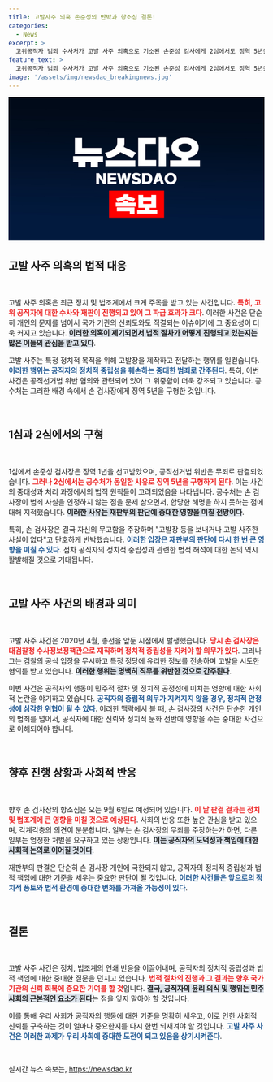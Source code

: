 ```yaml
---
title: 고발사주 의혹 손준성의 반박과 항소심 결론!
categories:
  - News
excerpt: >
  고위공직자 범죄 수사처가 고발 사주 의혹으로 기소된 손준성 검사에게 2심에서도 징역 5년을 구형했다. 손 검사는 부인하며 재판의 정당성을 강조, 이 사건의 파장이 더욱 커지고 있다. 선고는 9월 6일에 진행된다.
feature_text: >
  고위공직자 범죄 수사처가 고발 사주 의혹으로 기소된 손준성 검사에게 2심에서도 징역 5년을 구형했다. 손 검사는 부인하며 재판의 정당성을 강조, 이 사건의 파장이 더욱 커지고 있다. 선고는 9월 6일에 진행된다.
image: '/assets/img/newsdao_breakingnews.jpg'
---
```


<p><img src="/assets/img/newsdao_breakingnews.jpg" alt="flaretime 속보" /></p>

<h2 data-ke-size="size26">고발 사주 의혹의 법적 대응</h2>

<p data-ke-size="size16">&nbsp;</p>

<p>고발 사주 의혹은 최근 정치 및 법조계에서 크게 주목을 받고 있는 사건입니다. <b><span style="color: #ee2323;">특히, 고위 공직자에 대한 수사와 재판이 진행되고 있어 그 파급 효과가 크다</span></b>. 이러한 사건은 단순히 개인의 문제를 넘어서 국가 기관의 신뢰도와도 직결되는 이슈이기에 그 중요성이 더욱 커지고 있습니다. <b><span style="background-color: #21538527;">이러한 의혹이 제기되면서 법적 절차가 어떻게 진행되고 있는지는 많은 이들의 관심을 받고 있다</span></b>. </p>

<p>고발 사주는 특정 정치적 목적을 위해 고발장을 제작하고 전달하는 행위를 일컫습니다. <b><span style="color: #1a5490;">이러한 행위는 공직자의 정치적 중립성을 훼손하는 중대한 범죄로 간주된다</span></b>. 특히, 이번 사건은 공직선거법 위반 혐의와 관련되어 있어 그 위중함이 더욱 강조되고 있습니다. 공수처는 그러한 배경 속에서 손 검사장에게 징역 5년을 구형한 것입니다.</p>

<p data-ke-size="size16">&nbsp;</p>

<h2 data-ke-size="size26">1심과 2심에서의 구형</h2>

<p data-ke-size="size16">&nbsp;</p>

<p>1심에서 손준성 검사장은 징역 1년을 선고받았으며, 공직선거법 위반은 무죄로 판결되었습니다. <b><span style="color: #ee2323;">그러나 2심에서는 공수처가 동일한 사유로 징역 5년을 구형하게 된다</span></b>. 이는 사건의 중대성과 처리 과정에서의 법적 원칙들이 고려되었음을 나타냅니다. 공수처는 손 검사장이 범죄 사실을 인정하지 않는 점을 문제 삼으면서, 합당한 해명을 하지 못하는 점에 대해 지적했습니다. <b><span style="background-color: #21538527;">이러한 사유는 재판부의 판단에 중대한 영향을 미칠 전망이다</span></b>.</p>

<p>특히, 손 검사장은 결국 자신의 무고함을 주장하며 "고발장 등을 보내거나 고발 사주한 사실이 없다"고 단호하게 반박했습니다. <b><span style="color: #1a5490;">이러한 입장은 재판부의 판단에 다시 한 번 큰 영향을 미칠 수 있다</span></b>. 점차 공직자의 정치적 중립성과 관련한 법적 해석에 대한 논의 역시 활발해질 것으로 기대됩니다.</p>

<p data-ke-size="size16">&nbsp;</p>

<h2 data-ke-size="size26">고발 사주 사건의 배경과 의미</h2>

<p data-ke-size="size16">&nbsp;</p>

<p>고발 사주 사건은 2020년 4월, 총선을 앞둔 시점에서 발생했습니다. <b><span style="color: #ee2323;">당시 손 검사장은 대검찰청 수사정보정책관으로 재직하며 정치적 중립성을 지켜야 할 의무가 있다</span></b>. 그러나 그는 검찰의 공식 입장을 무시하고 특정 정당에 유리한 정보를 전송하며 고발을 시도한 혐의를 받고 있습니다. <b><span style="background-color: #21538527;">이러한 행위는 명백히 직무를 위반한 것으로 간주된다</span></b>.</p>

<p>이번 사건은 공직자의 행동이 민주적 절차 및 정치적 공정성에 미치는 영향에 대한 사회적 논란을 야기하고 있습니다. <b><span style="color: #1a5490;">공직자의 중립적 의무가 지켜지지 않을 경우, 정치적 안정성에 심각한 위협이 될 수 있다</span></b>. 이러한 맥락에서 볼 때, 손 검사장의 사건은 단순한 개인의 범죄를 넘어서, 공직자에 대한 신뢰와 정치적 문화 전반에 영향을 주는 중대한 사건으로 이해되어야 합니다.</p>

<p data-ke-size="size16">&nbsp;</p>

<h2 data-ke-size="size26">향후 진행 상황과 사회적 반응</h2>

<p data-ke-size="size16">&nbsp;</p>

<p>향후 손 검사장의 항소심은 오는 9월 6일로 예정되어 있습니다. <b><span style="color: #ee2323;">이 날 판결 결과는 정치 및 법조계에 큰 영향을 미칠 것으로 예상된다</span></b>. 사회의 반응 또한 높은 관심을 받고 있으며, 각계각층의 의견이 분분합니다. 일부는 손 검사장의 무죄를 주장하는가 하면, 다른 일부는 엄정한 처벌을 요구하고 있는 상황입니다. <b><span style="background-color: #21538527;">이는 공직자의 도덕성과 책임에 대한 사회적 논의로 이어질 것이다</span></b>.</p>

<p>재판부의 판결은 단순히 손 검사장 개인에 국한되지 않고, 공직자의 정치적 중립성과 법적 책임에 대한 기준을 세우는 중요한 판단이 될 것입니다. <b><span style="color: #1a5490;">이러한 사건들은 앞으로의 정치적 풍토와 법적 환경에 중대한 변화를 가져올 가능성이 있다</span></b>.</p>

<p data-ke-size="size16">&nbsp;</p>

<h2 data-ke-size="size26">결론</h2>

<p data-ke-size="size16">&nbsp;</p>

<p>고발 사주 사건은 정치, 법조계의 연쇄 반응을 이끌어내며, 공직자의 정치적 중립성과 법적 책임에 대한 중대한 질문을 던지고 있습니다. <b><span style="color: #ee2323;">법적 절차의 진행과 그 결과는 향후 국가 기관의 신뢰 회복에 중요한 기여를 할 것</span></b>입니다. <b><span style="background-color: #21538527;">결국, 공직자의 윤리 의식 및 행위는 민주 사회의 근본적인 요소가 된다</span></b>는 점을 잊지 말아야 할 것입니다. </p>

<p>이를 통해 우리 사회가 공직자의 행동에 대한 기준을 명확히 세우고, 이로 인한 사회적 신뢰를 구축하는 것이 얼마나 중요한지를 다시 한번 되새겨야 할 것입니다. <b><span style="color: #1a5490;">고발 사주 사건은 이러한 과제가 우리 사회에 중대한 도전이 되고 있음을 상기시켜준다</span></b>. </p>

<p data-ke-size="size16">&nbsp;</p>
실시간 뉴스 속보는, <a href="https://newsdao.kr" rel="dofollow">https://newsdao.kr</a>


